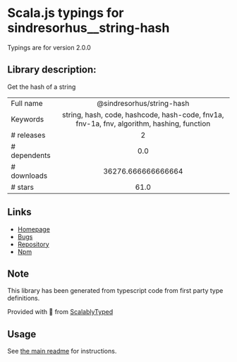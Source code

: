 
# Scala.js typings for sindresorhus__string-hash

Typings are for version 2.0.0

## Library description:
Get the hash of a string

|                    |                 |
| ------------------ | :-------------: |
| Full name          | @sindresorhus/string-hash |
| Keywords           | string, hash, code, hashcode, hash-code, fnv1a, fnv-1a, fnv, algorithm, hashing, function |
| # releases         | 2 |
| # dependents       | 0.0 |
| # downloads        | 36276.666666666664 |
| # stars            | 61.0 |

## Links
- [Homepage](https://github.com/sindresorhus/string-hash#readme)
- [Bugs](https://github.com/sindresorhus/string-hash/issues)
- [Repository](https://github.com/sindresorhus/string-hash)
- [Npm](https://www.npmjs.com/package/%40sindresorhus%2Fstring-hash)
    


## Note
This library has been generated from typescript code from first party type definitions.

Provided with :purple_heart: from [ScalablyTyped](https://github.com/oyvindberg/ScalablyTyped)

## Usage
See [the main readme](../../readme.md) for instructions.



